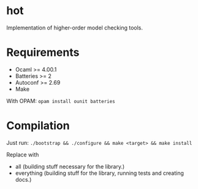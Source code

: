 hot
===

Implementation of higher-order model checking tools.

Requirements
============

- Ocaml >= 4.00.1
- Batteries >= 2
- Autoconf >= 2.69
- Make

With OPAM:
`opam install ounit batteries`

Compilation
===========


Just run:
`./bootstrap && ./configure && make <target> && make install`

Replace <target> with
 - all (building stuff necessary for the library.)
 - everything (building stuff for the library, running tests and creating docs.)
